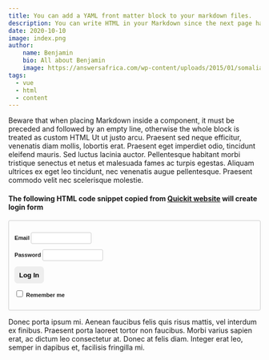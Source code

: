 ```yaml
---
title: You can add a YAML front matter block to your markdown files.
description: You can write HTML in your Markdown since the next page has been already pre-rendered. Lorem ipsum dolor sit amet, consectetur adipiscing elit, sed do eiusmod tempor incididunt ut labore et dolore magna aliqua. Ut enim ad minim veniam, quis nostrud exercitation ullamco laboris nisi ut aliquip ex ea commodo consequat. Duis aute irure dolor in reprehenderit in voluptate velit esse cillum dolore
date: 2020-10-10
image: index.png
author: 
    name: Benjamin
    bio: All about Benjamin
    image: https://answersafrica.com/wp-content/uploads/2015/01/somalia.jpg
tags:
  - vue
  - html
  - content
---
```

Beware that when placing Markdown inside a component, it must be preceded and followed by an empty line, otherwise the whole block is treated as custom HTML Ut ut justo arcu. Praesent sed neque efficitur, venenatis diam mollis, lobortis erat. Praesent eget imperdiet odio, tincidunt eleifend mauris. Sed luctus lacinia auctor. Pellentesque habitant morbi tristique senectus et netus et malesuada fames ac turpis egestas. Aliquam ultrices ex eget leo tincidunt, nec venenatis augue pellentesque. Praesent commodo velit nec scelerisque molestie.

#### The following HTML code snippet copied from <a href="https://www.quackit.com/html/html_editors/scratchpad/?example=/html/codes/html_form_code_with_bootstrap_grid_system" target="_blank">Quickit website</a>  will create login form



<!DOCTYPE html>
<html lang="en">
<head>
<meta charset="utf-8">
<meta name="viewport" content="width=device-width, initial-scale=1">
<meta http-equiv="x-ua-compatible" content="ie=edge">
<title>My Example</title>

<!-- CSS -->
<style>
.myForm {
font-family: "Lucida Sans Unicode", "Lucida Grande", sans-serif;
font-size: 0.8em;
padding: 1em;
border: 1px solid #ccc;
border-radius: 3px;
}

.myForm * {
box-sizing: border-box;
}

.myForm label {
padding: 0;
font-weight: bold;
}

.myForm input {
border: 1px solid #ccc;
border-radius: 3px;
font-family: "Lucida Sans Unicode", "Lucida Grande", sans-serif;
font-size: 0.9em;
padding: 0.5em;
}

.myForm input[type="email"],
.myForm input[type="password"] {
width: 12em;
}

.myForm button {
padding: 0.7em;
border-radius: 0.5em;
background: #eee;
border: none;
font-weight: bold;
}

.myForm button:hover {
background: #ccc;
cursor: pointer;
}
</style>

</head>
<body>

<form class="myForm" method="get" enctype="application/x-www-form-urlencoded" action="/html/codes/html_form_handler.cfm">

<p>
<label>Email 
<input type="email" name="user_email" required>
</label> 

<label>Password 
<input type="password" name="user_pwd" required>
</label>

<button>Log In</button>
</p>

<p>
<label>
<input type="checkbox"> Remember me
</label>
</p>

</form>

</body>
</html>




Donec porta ipsum mi. Aenean faucibus felis quis risus mattis, vel interdum ex finibus. Praesent porta laoreet tortor non faucibus. Morbi varius sapien erat, ac dictum leo consectetur at. Donec at felis diam. Integer erat leo, semper in dapibus et, facilisis fringilla mi.